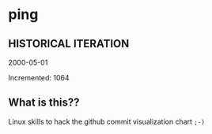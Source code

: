 # ping

## HISTORICAL ITERATION
2000-05-01

Incremented: 1064

## What is this?? 
Linux skills to hack the github commit visualization chart `;-)`

